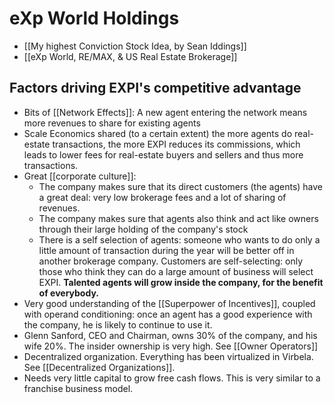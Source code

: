 # eXp World Holdings

- [[My highest Conviction Stock Idea, by Sean Iddings]]
- [[eXp World, RE/MAX, & US Real Estate Brokerage]]

## Factors driving EXPI's competitive advantage

- Bits of [[Network Effects]]: A new agent entering the network means more revenues to share for existing agents
- Scale Economics shared (to a certain extent) the more agents do real-estate transactions, the more EXPI reduces its commissions, which leads to lower fees for real-estate buyers and sellers and thus more transactions.
- Great [[corporate culture]]:
	- The company makes sure that its direct customers (the agents) have a great deal: very low brokerage fees and a lot of sharing of revenues.
	- The company makes sure that agents also think and act like owners through their large holding of the company's stock
	- There is a self selection of agents: someone who wants to do only a little amount of transaction during the year will be better off in another brokerage company. Customers are self-selecting: only those who think they can do a large amount of business will select EXPI. **Talented agents will grow inside the company, for the benefit of everybody.**
- Very good understanding of the [[Superpower of Incentives]], coupled with operand conditioning: once an agent has a good experience with the company, he is likely to continue to use it.
- Glenn Sanford, CEO and Chairman, owns 30% of the company, and his wife 20%. The insider ownership is very high. See [[Owner Operators]]
- Decentralized organization. Everything has been virtualized in Virbela. See [[Decentralized Organizations]].
- Needs very little capital to grow free cash flows. This is very similar to a franchise business model.